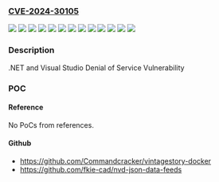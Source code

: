 ### [CVE-2024-30105](https://cve.mitre.org/cgi-bin/cvename.cgi?name=CVE-2024-30105)
![](https://img.shields.io/static/v1?label=Product&message=.NET%208.0&color=blue)
![](https://img.shields.io/static/v1?label=Product&message=Microsoft%20Visual%20Studio%202022%20version%2017.10&color=blue)
![](https://img.shields.io/static/v1?label=Product&message=Microsoft%20Visual%20Studio%202022%20version%2017.4&color=blue)
![](https://img.shields.io/static/v1?label=Product&message=Microsoft%20Visual%20Studio%202022%20version%2017.6&color=blue)
![](https://img.shields.io/static/v1?label=Product&message=Microsoft%20Visual%20Studio%202022%20version%2017.8&color=blue)
![](https://img.shields.io/static/v1?label=Product&message=PowerShell%207.4&color=blue)
![](https://img.shields.io/static/v1?label=Version&message=1.0.0%3C%208.0.7%20&color=brighgreen)
![](https://img.shields.io/static/v1?label=Version&message=17.10%3C%2017.10.4%20&color=brighgreen)
![](https://img.shields.io/static/v1?label=Version&message=17.4.0%3C%2017.4.21%20&color=brighgreen)
![](https://img.shields.io/static/v1?label=Version&message=17.6.0%3C%2017.6.17%20&color=brighgreen)
![](https://img.shields.io/static/v1?label=Version&message=17.8.0%3C%2017.8.12%20&color=brighgreen)
![](https://img.shields.io/static/v1?label=Version&message=7.4.0%3C%207.4.4%20&color=brighgreen)
![](https://img.shields.io/static/v1?label=Vulnerability&message=CWE-400%3A%20Uncontrolled%20Resource%20Consumption&color=brighgreen)

### Description

.NET and Visual Studio Denial of Service Vulnerability

### POC

#### Reference
No PoCs from references.

#### Github
- https://github.com/Commandcracker/vintagestory-docker
- https://github.com/fkie-cad/nvd-json-data-feeds

